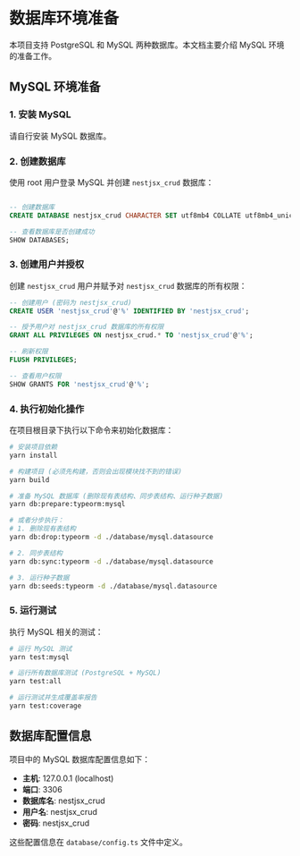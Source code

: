 # 数据库环境准备

本项目支持 PostgreSQL 和 MySQL 两种数据库。本文档主要介绍 MySQL 环境的准备工作。

## MySQL 环境准备

### 1. 安装 MySQL

请自行安装 MySQL 数据库。

### 2. 创建数据库

使用 root 用户登录 MySQL 并创建 `nestjsx_crud` 数据库：

```sql

-- 创建数据库
CREATE DATABASE nestjsx_crud CHARACTER SET utf8mb4 COLLATE utf8mb4_unicode_ci;

-- 查看数据库是否创建成功
SHOW DATABASES;
```

### 3. 创建用户并授权

创建 `nestjsx_crud` 用户并赋予对 `nestjsx_crud` 数据库的所有权限：

```sql
-- 创建用户 (密码为 nestjsx_crud)
CREATE USER 'nestjsx_crud'@'%' IDENTIFIED BY 'nestjsx_crud';

-- 授予用户对 nestjsx_crud 数据库的所有权限
GRANT ALL PRIVILEGES ON nestjsx_crud.* TO 'nestjsx_crud'@'%';

-- 刷新权限
FLUSH PRIVILEGES;

-- 查看用户权限
SHOW GRANTS FOR 'nestjsx_crud'@'%';

```

### 4. 执行初始化操作

在项目根目录下执行以下命令来初始化数据库：

```bash
# 安装项目依赖
yarn install

# 构建项目 (必须先构建，否则会出现模块找不到的错误)
yarn build

# 准备 MySQL 数据库 (删除现有表结构、同步表结构、运行种子数据)
yarn db:prepare:typeorm:mysql

# 或者分步执行：
# 1. 删除现有表结构
yarn db:drop:typeorm -d ./database/mysql.datasource

# 2. 同步表结构
yarn db:sync:typeorm -d ./database/mysql.datasource

# 3. 运行种子数据
yarn db:seeds:typeorm -d ./database/mysql.datasource
```

### 5. 运行测试

执行 MySQL 相关的测试：

```bash
# 运行 MySQL 测试
yarn test:mysql

# 运行所有数据库测试 (PostgreSQL + MySQL)
yarn test:all

# 运行测试并生成覆盖率报告
yarn test:coverage
```

## 数据库配置信息

项目中的 MySQL 数据库配置信息如下：

- **主机**: 127.0.0.1 (localhost)
- **端口**: 3306
- **数据库名**: nestjsx_crud
- **用户名**: nestjsx_crud
- **密码**: nestjsx_crud

这些配置信息在 `database/config.ts` 文件中定义。

